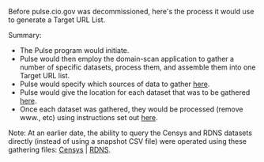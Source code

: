 
Before pulse.cio.gov was decommissioned, here's the process it would use to generate a Target URL List.  

Summary: 

* The Pulse program would initiate.  
* Pulse would then employ the domain-scan application to gather a number of specific datasets, process them, and assemble them into one Target URL list.  
* Pulse would specify which sources of data to gather [here](https://github.com/18F/pulse/blob/master/data/env.py#L42-L53).  
* Pulse would give the location for each dataset that was to be gathered [here](https://github.com/18F/pulse/blob/master/meta.yml#L10-L34).
* Once each dataset was gathered, they would be processed (remove www., etc) using instructions set out [here](https://github.com/18F/domain-scan/blob/master/gather).  

Note: At an earlier date, the ability to query the Censys and RDNS datasets directly (instead of using a snapshot CSV file) were operated using these gathering files: [Censys](https://github.com/18F/domain-scan/blob/master/gatherers/censys.py) | [RDNS](https://github.com/18F/domain-scan/blob/master/gatherers/rdns.py).  
